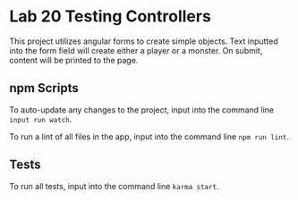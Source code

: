 # Lab 20 Testing Controllers

This project utilizes angular forms to create simple objects.
Text inputted into the form field will create either a player or a monster.  On submit, content will be printed to the page.

## npm Scripts

To auto-update any changes to the project, input into the command line `input run watch`.

To run a lint of all files in the app, input into the command line `npm run lint`.

## Tests

To run all tests, input into the command line `karma start`.

